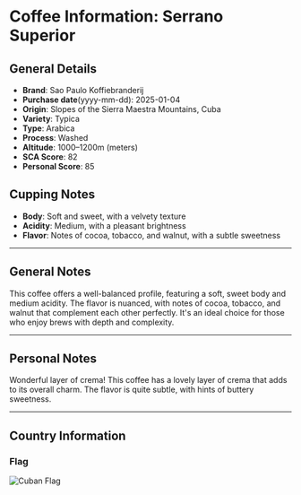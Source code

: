 # Coffee Information: Serrano Superior
## General Details
* **Brand**: Sao Paulo Koffiebranderij  
* **Purchase date**(yyyy-mm-dd): 2025-01-04 
* **Origin**: Slopes of the Sierra Maestra Mountains, Cuba
* **Variety**: Typica
* **Type**: Arabica
* **Process**: Washed
* **Altitude**: 1000–1200m (meters) 
* **SCA Score**: 82
* **Personal Score**: 85

## Cupping Notes
* **Body**: Soft and sweet, with a velvety texture
* **Acidity**: Medium, with a pleasant brightness
* **Flavor**: Notes of cocoa, tobacco, and walnut, with a subtle sweetness

---
## General Notes
This coffee offers a well-balanced profile, featuring a soft, sweet body and medium acidity. The flavor is nuanced, with notes of cocoa, tobacco, and walnut that complement each other perfectly. It's an ideal choice for those who enjoy brews with depth and complexity.

---
## Personal Notes
Wonderful layer of crema! This coffee has a lovely layer of crema that adds to its overall charm. The flavor is quite subtle, with hints of buttery sweetness. 

---
## Country Information
### Flag
![Cuban Flag](https://upload.wikimedia.org/wikipedia/commons/b/bd/Flag_of_Cuba.svg)